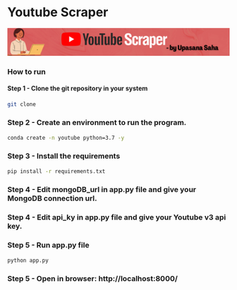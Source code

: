 # Youtube Scraper
![image](Youtube_Scraper.png)

### How to run

#### Step 1 - Clone the git repository in your system
```bash
git clone 
```

### Step 2 - Create an environment to run the program.

```bash
conda create -n youtube python=3.7 -y
```
### Step 3 - Install the requirements
```bash
pip install -r requirements.txt
```
### Step 4 - Edit mongoDB_url in app.py file and give your MongoDB connection url.

### Step 4 - Edit api_ky in app.py file and give your Youtube v3 api key.

### Step 5 - Run app.py file
```bash
python app.py
```
### Step 5 - Open in browser: http://localhost:8000/
